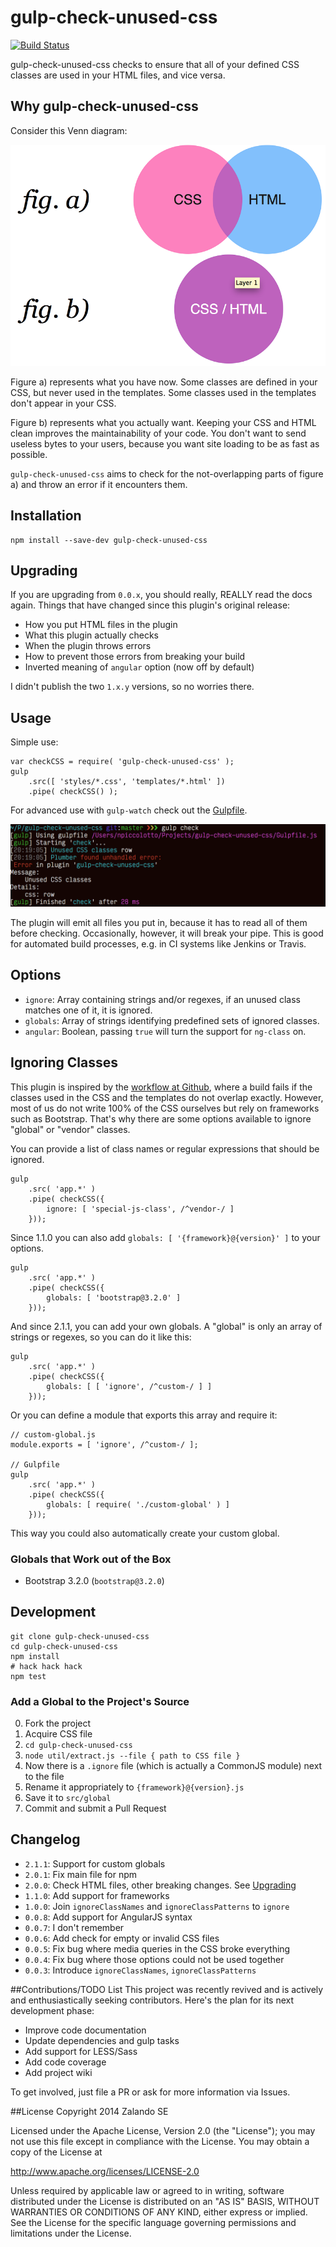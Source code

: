 # gulp-check-unused-css

[![Build Status](http://img.shields.io/travis/zalando/gulp-check-unused-css.svg)](https://travis-ci.org/zalando/gulp-check-unused-css)

gulp-check-unused-css checks to ensure that all of your defined CSS classes are used in your HTML files, and vice versa.

## Why gulp-check-unused-css

Consider this Venn diagram:

![Explanation](explanation.png)

Figure a) represents what you have now. Some classes are defined in your CSS, but never used in the templates. Some classes used in the templates don't appear in your CSS.

Figure b) represents what you actually want. Keeping your CSS and HTML clean improves the maintainability of your code. You don't want to send useless bytes to your users, because you want site loading to be as fast as possible.

``gulp-check-unused-css`` aims to check for the not-overlapping parts of figure a) and throw an error if it encounters them.

## Installation

    npm install --save-dev gulp-check-unused-css

## Upgrading

If you are upgrading from ``0.0.x``, you should really, REALLY read the docs again. Things that have changed since this plugin's original release:

* How you put HTML files in the plugin
* What this plugin actually checks
* When the plugin throws errors
* How to prevent those errors from breaking your build
* Inverted meaning of ``angular`` option (now off by default)

I didn't publish the two ``1.x.y`` versions, so no worries there.

## Usage

Simple use:

    var checkCSS = require( 'gulp-check-unused-css' );
    gulp
        .src([ 'styles/*.css', 'templates/*.html' ])
        .pipe( checkCSS() );

For advanced use with ``gulp-watch`` check out the [Gulpfile](Gulpfile.js).

![Screenshot](screenshot.png)

The plugin will emit all files you put in, because it has to read all of them before checking. Occasionally, however, it will break your pipe. This is good for automated build processes, e.g. in CI systems like Jenkins or Travis.

## Options

* ``ignore``: Array containing strings and/or regexes, if an unused class matches one of it, it is ignored.
* ``globals``: Array of strings identifying predefined sets of ignored classes.
* ``angular``: Boolean, passing ``true`` will turn the support for ``ng-class`` on.


## Ignoring Classes

This plugin is inspired by the [workflow at Github](http://markdotto.com/2014/07/23/githubs-css/#linting), where a build fails if the classes used in the CSS and the templates do not overlap exactly. However, most of us do not write 100% of the CSS ourselves but rely on frameworks such as Bootstrap. That's why there are some options available to ignore "global" or "vendor" classes.

You can provide a list of class names or regular expressions that should be ignored.

    gulp
        .src( 'app.*' )
        .pipe( checkCSS({
            ignore: [ 'special-js-class', /^vendor-/ ]
        }));

Since 1.1.0 you can also add ``globals: [ '{framework}@{version}' ]`` to your options.

    gulp
        .src( 'app.*' )
        .pipe( checkCSS({
            globals: [ 'bootstrap@3.2.0' ]
        }));

And since 2.1.1, you can add your own globals. A "global" is only an array of strings or regexes, so you can do it like this:

    gulp
        .src( 'app.*' )
        .pipe( checkCSS({
            globals: [ [ 'ignore', /^custom-/ ] ]
        }));

Or you can define a module that exports this array and require it:

    // custom-global.js
    module.exports = [ 'ignore', /^custom-/ ];

    // Gulpfile
    gulp
        .src( 'app.*' )
        .pipe( checkCSS({
            globals: [ require( './custom-global' ) ]
        }));

This way you could also automatically create your custom global.

### Globals that Work out of the Box

* Bootstrap 3.2.0 (``bootstrap@3.2.0``)

## Development

    git clone gulp-check-unused-css
    cd gulp-check-unused-css
    npm install
    # hack hack hack
    npm test

### Add a Global to the Project's Source

0. Fork the project
1. Acquire CSS file
2. ``cd gulp-check-unused-css``
3. ``node util/extract.js --file { path to CSS file }``
4. Now there is a ``.ignore`` file (which is actually a CommonJS module) next to the file
5. Rename it appropriately to ``{framework}@{version}.js``
6. Save it to ``src/global``
7. Commit and submit a Pull Request

## Changelog

* ``2.1.1``: Support for custom globals
* ``2.0.1``: Fix main file for npm
* ``2.0.0``: Check HTML files, other breaking changes. See [Upgrading](#upgrading)
* ``1.1.0``: Add support for frameworks
* ``1.0.0``: Join ``ignoreClassNames`` and ``ignoreClassPatterns`` to ``ignore``
* ``0.0.8``: Add support for AngularJS syntax
* ``0.0.7``: I don't remember
* ``0.0.6``: Add check for empty or invalid CSS files
* ``0.0.5``: Fix bug where media queries in the CSS broke everything
* ``0.0.4``: Fix bug where those options could not be used together
* ``0.0.3``: Introduce ``ignoreClassNames``, ``ignoreClassPatterns``

##Contributions/TODO List
This project was recently revived and is actively and enthusiastically seeking contributors. Here's the plan for its next development phase:
- Improve code documentation
- Update dependencies and gulp tasks
- Add support for LESS/Sass
- Add code coverage
- Add project wiki

To get involved, just file a PR or ask for more information via Issues.

##License
Copyright 2014 Zalando SE

Licensed under the Apache License, Version 2.0 (the "License"); you may not use this file except in compliance with the License. You may obtain a copy of the License at

http://www.apache.org/licenses/LICENSE-2.0

Unless required by applicable law or agreed to in writing, software distributed under the License is distributed on an "AS IS" BASIS, WITHOUT WARRANTIES OR CONDITIONS OF ANY KIND, either express or implied. See the License for the specific language governing permissions and limitations under the License.
